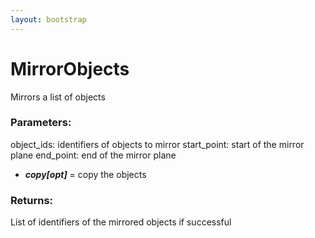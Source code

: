 ```yaml
---
layout: bootstrap
---
```


# MirrorObjects

Mirrors a list of objects
          

### Parameters:

object_ids: identifiers of objects to mirror
start_point: start of the mirror plane
end_point: end of the mirror plane
- ***copy[opt]*** = copy the objects
        

### Returns:


List of identifiers of the mirrored objects if successful
        



